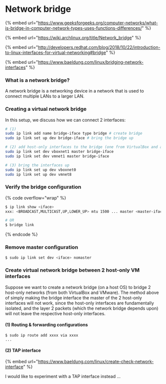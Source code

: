 # Network bridge

{% embed url="https://www.geeksforgeeks.org/computer-networks/what-is-bridge-in-computer-network-types-uses-functions-differences/" %}

{% embed url="https://wiki.archlinux.org/title/Network_bridge" %}

{% embed url="http://developers.redhat.com/blog/2018/10/22/introduction-to-linux-interfaces-for-virtual-networking#bridge" %}

{% embed url="https://www.baeldung.com/linux/bridging-network-interfaces" %}

### What is a network bridge?

A network bridge is a networking device in a network that is used to connect multiple LANs to a larger LAN.

### Creating a virtual network bridge

In this setup, we discuss how we can connect 2 interfaces:&#x20;

```sh
# (1) 
sudo ip link add name bridge-iface type bridge # create bridge
sudo ip link set up dev bridge-iface # bring the bridge up

# (2) add host-only interfaces to the bridge (one from VirtualBox and another from VMware)
sudo ip link set dev vboxnet1 master bridge-iface
sudo ip link set dev vmnet1 master bridge-iface

# (3) bring the interfaces up
sudo ip link set up dev vboxnet0
sudo ip link set up dev vmnet8

```

### Verify the bridge configuration

{% code overflow="wrap" %}
```sh
$ ip link show <iface> 
xxx: <BROADCAST,MULTICAST,UP,LOWER_UP> mtu 1500 ... master <master-iface> # noticen the text master <master-iface>

# OR
$ bridge link
```
{% endcode %}

### Remove master configuration

```sh
$ sudo ip link set dev <iface> nomaster
```

### Create virtual network bridge between 2 host-only VM interfaces

Suppose we want to create a network bridge (on a host OS) to bridge 2 host-only networks (from both VirtualBox and VMware). The method above of simply making the bridge interface the master of the 2 host-only interfaces will not work, since the host-only interfaces are fundamentally isolated, and the layer 2 packets (which the network bridge depends upon) will not leave the respective host-only interfaces.

#### (1) Routing & forwarding configurations

```shell
$ sudo ip route add xxxx via xxxx
...
```



#### (2) TAP interface

{% embed url="https://www.baeldung.com/linux/create-check-network-interface" %}

I would like to experiment with a TAP interface instead ...

